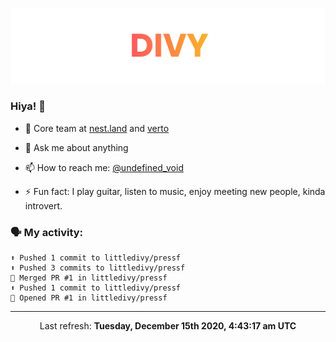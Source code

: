 
![](https://github.com/divy-work/divy-work/raw/master/assets/divy.png)

### Hiya! 👋

- 🔭 Core team at [nest.land](https://github.com/nestdotland/nest.land) and [verto](https://github.com/useverto/verto)

- 💬 Ask me about anything

- 📫 How to reach me: [@undefined_void](https://instagram.com/divy.exe)

- ⚡ Fun fact: I play guitar, listen to music, enjoy meeting new people, kinda introvert.

### 🗣 My activity:

```
⬆️ Pushed 1 commit to littledivy/pressf
⬆️ Pushed 3 commits to littledivy/pressf
🎉 Merged PR #1 in littledivy/pressf
⬆️ Pushed 1 commit to littledivy/pressf
💪 Opened PR #1 in littledivy/pressf
```

------------
<p align="center">Last refresh: <b>Tuesday, December 15th 2020, 4:43:17 am UTC</b></p>
